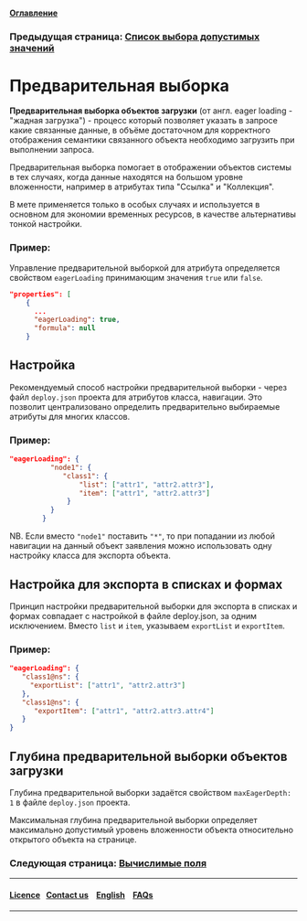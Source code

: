 #### [Оглавление](/docs/ru/index.md)

### Предыдущая страница: [Список выбора допустимых значений](/docs/ru/2_system_description/metadata_structure/meta_class/atr_selectionprovider.md)

# Предварительная выборка 

**Предварительная выборка объектов загрузки** (от англ. eager loading - "жадная загрузка") - процесс который позволяет указать в запросе какие связанные данные, в объёме достаточном для корректного отображения семантики связанного объекта необходимо загрузить при выполнении запроса. 

Предварительная выборка помогает в отображении объектов системы в тех случаях, когда данные находятся на большом уровне вложенности, например в атрибутах типа "Ссылка" и "Коллекция".


В мете применяется только в особых случаях и используется в основном для экономии временных ресурсов, в качестве альтернативы тонкой настройки. 

### Пример: 
Управление предварительной выборкой для атрибута определяется свойством `eagerLoading` принимающим значения `true` или `false`.

```json
"properties": [
    {
      ...
      "eagerLoading": true,
      "formula": null
    }
```


## Настройка 

Рекомендуемый способ настройки предварительной выборки - через файл `deploy.json` проекта для атрибутов класса, навигации. Это позволит централизовано определить предварительно выбираемые атрибуты для многих классов.

### Пример:

```json
"eagerLoading": {
          "node1": {
             "class1": {
                 "list": ["attr1", "attr2.attr3"],
                 "item": ["attr1", "attr2.attr3"]
              }
          }
        }
```

NB. Если вместо `"node1"` поставить `"*"`, то при попадании из любой навигации на данный объект заявления можно  использовать одну настройку класса для экспорта объекта.

## Настройка для экспорта в списках и формах

Принцип настройки предварительной выборки для экспорта в списках и формах совпадает с настройкой в файле deploy.json, за одним исключением. Вместо `list` и `item`, указываем `exportList` и `exportItem`.

### Пример:

```json
"eagerLoading": {
   "class1@ns": {
     "exportList": ["attr1", "attr2.attr3"]
   },
   "class1@ns": {
      "exportItem": ["attr1", "attr2.attr3.attr4"]
   }
}
```

## Глубина предварительной выборки объектов загрузки

Глубина предварительной выборки задаётся свойством `maxEagerDepth: 1` в файле `deploy.json` проекта. 

Максимальная глубина предварительной выборки определяет максимально допустимый уровень вложенности объекта относительно открытого объекта на странице.

### Следующая страница: [Вычислимые поля](/docs/ru/2_system_description/metadata_structure/meta_class/atr_formula.md)
--------------------------------------------------------------------------  


 #### [Licence](/LICENCE.md)&ensp;  [Contact us](https://iondv.ru/index.html) &ensp;  [English](/docs/en/2_system_description/metadata_structure/meta_class/eager_loading.md) &ensp; [FAQs](/faqs.md)          



--------------------------------------------------------------------------
